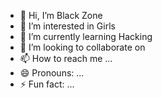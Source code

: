 - 👋 Hi, I’m Black Zone
- 👀 I’m interested in Girls
- 🌱 I’m currently learning Hacking
- 💞️ I’m looking to collaborate on 
- 📫 How to reach me ...
- 😄 Pronouns: ...
- ⚡ Fun fact: ...

<!---
ajadulali98/ajadulali98 is a ✨ special ✨ repository because its `README.md` (this file) appears on your GitHub profile.
You can click the Preview link to take a look at your changes.
--->
